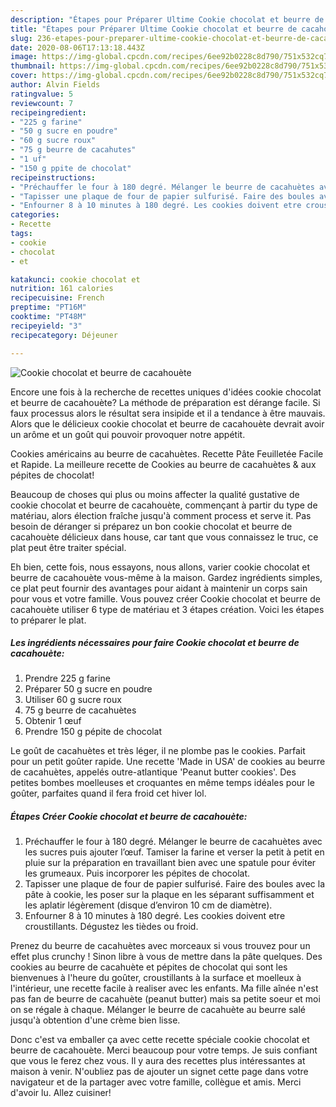 ```yaml
---
description: "Étapes pour Préparer Ultime Cookie chocolat et beurre de cacahouète"
title: "Étapes pour Préparer Ultime Cookie chocolat et beurre de cacahouète"
slug: 236-etapes-pour-preparer-ultime-cookie-chocolat-et-beurre-de-cacahouete
date: 2020-08-06T17:13:18.443Z
image: https://img-global.cpcdn.com/recipes/6ee92b0228c8d790/751x532cq70/cookie-chocolat-et-beurre-de-cacahouete-photo-principale-de-la-recette.jpg
thumbnail: https://img-global.cpcdn.com/recipes/6ee92b0228c8d790/751x532cq70/cookie-chocolat-et-beurre-de-cacahouete-photo-principale-de-la-recette.jpg
cover: https://img-global.cpcdn.com/recipes/6ee92b0228c8d790/751x532cq70/cookie-chocolat-et-beurre-de-cacahouete-photo-principale-de-la-recette.jpg
author: Alvin Fields
ratingvalue: 5
reviewcount: 7
recipeingredient:
- "225 g farine"
- "50 g sucre en poudre"
- "60 g sucre roux"
- "75 g beurre de cacahutes"
- "1 uf"
- "150 g ppite de chocolat"
recipeinstructions:
- "Préchauffer le four à 180 degré. Mélanger le beurre de cacahuètes avec les sucres puis ajouter l’œuf. Tamiser la farine et verser la petit à petit en pluie sur la préparation en travaillant bien avec une spatule pour éviter les grumeaux. Puis incorporer les pépites de chocolat."
- "Tapisser une plaque de four de papier sulfurisé. Faire des boules avec la pâte à cookie, les poser sur la plaque en les séparant suffisamment et les aplatir légèrement (disque d’environ 10 cm de diamètre)."
- "Enfourner 8 à 10 minutes à 180 degré. Les cookies doivent etre croustillants. Dégustez les tièdes ou froid."
categories:
- Recette
tags:
- cookie
- chocolat
- et

katakunci: cookie chocolat et 
nutrition: 161 calories
recipecuisine: French
preptime: "PT16M"
cooktime: "PT48M"
recipeyield: "3"
recipecategory: Déjeuner

---
```



![Cookie chocolat et beurre de cacahouète](https://img-global.cpcdn.com/recipes/6ee92b0228c8d790/751x532cq70/cookie-chocolat-et-beurre-de-cacahouete-photo-principale-de-la-recette.jpg)

Encore une fois à la recherche de recettes uniques d'idées cookie chocolat et beurre de cacahouète? La méthode de préparation est dérange facile. Si faux processus alors le résultat sera insipide et il a tendance à être mauvais. Alors que le délicieux cookie chocolat et beurre de cacahouète devrait avoir un arôme et un goût qui pouvoir provoquer notre appétit.

Cookies américains au beurre de cacahuètes. Recette Pâte Feuilletée Facile et Rapide. La meilleure recette de Cookies au beurre de cacahuètes &amp; aux pépites de chocolat!

Beaucoup de choses qui plus ou moins affecter la qualité gustative de cookie chocolat et beurre de cacahouète, commençant à partir du type de matériau, alors élection fraîche jusqu'à comment process et serve it. Pas besoin de déranger si préparez un bon cookie chocolat et beurre de cacahouète délicieux dans house, car tant que vous connaissez le truc, ce plat peut être traiter spécial.


Eh bien, cette fois, nous essayons, nous allons, varier cookie chocolat et beurre de cacahouète vous-même à la maison. Gardez ingrédients simples, ce plat peut fournir des avantages pour aidant à maintenir un corps sain pour vous et votre famille. Vous pouvez créer Cookie chocolat et beurre de cacahouète utiliser 6 type de matériau et 3 étapes création. Voici les étapes to préparer le plat.

<!--inarticleads1-->

##### Les ingrédients nécessaires pour faire Cookie chocolat et beurre de cacahouète:

1. Prendre 225 g farine
1. Préparer 50 g sucre en poudre
1. Utiliser 60 g sucre roux
1.  75 g beurre de cacahuètes
1. Obtenir 1 œuf
1. Prendre 150 g pépite de chocolat


Le goût de cacahuètes et très léger, il ne plombe pas le cookies. Parfait pour un petit goûter rapide. Une recette &#39;Made in USA&#39; de cookies au beurre de cacahuètes, appelés outre-atlantique &#39;Peanut butter cookies&#39;. Des petites bombes moelleuses et croquantes en même temps idéales pour le goûter, parfaites quand il fera froid cet hiver lol. 

<!--inarticleads2-->

##### Étapes Créer Cookie chocolat et beurre de cacahouète:

1. Préchauffer le four à 180 degré. Mélanger le beurre de cacahuètes avec les sucres puis ajouter l’œuf. Tamiser la farine et verser la petit à petit en pluie sur la préparation en travaillant bien avec une spatule pour éviter les grumeaux. Puis incorporer les pépites de chocolat.
1. Tapisser une plaque de four de papier sulfurisé. Faire des boules avec la pâte à cookie, les poser sur la plaque en les séparant suffisamment et les aplatir légèrement (disque d’environ 10 cm de diamètre).
1. Enfourner 8 à 10 minutes à 180 degré. Les cookies doivent etre croustillants. Dégustez les tièdes ou froid.


Prenez du beurre de cacahuètes avec morceaux si vous trouvez pour un effet plus crunchy ! Sinon libre à vous de mettre dans la pâte quelques. Des cookies au beurre de cacahuète et pépites de chocolat qui sont les bienvenues à l&#39;heure du goûter, croustillants à la surface et moelleux à l&#39;intérieur, une recette facile à realiser avec les enfants. Ma fille aînée n&#39;est pas fan de beurre de cacahuète (peanut butter) mais sa petite soeur et moi on se régale à chaque. Mélanger le beurre de cacahuète au beurre salé jusqu&#39;à obtention d&#39;une crème bien lisse. 


Donc c'est va emballer ça avec cette recette spéciale cookie chocolat et beurre de cacahouète. Merci beaucoup pour votre temps. Je suis confiant que vous le ferez chez vous. Il y aura des recettes plus  intéressantes at maison à venir. N'oubliez pas de ajouter un signet cette page dans votre navigateur et de la partager avec votre famille, collègue et amis. Merci d'avoir lu. Allez cuisiner!
